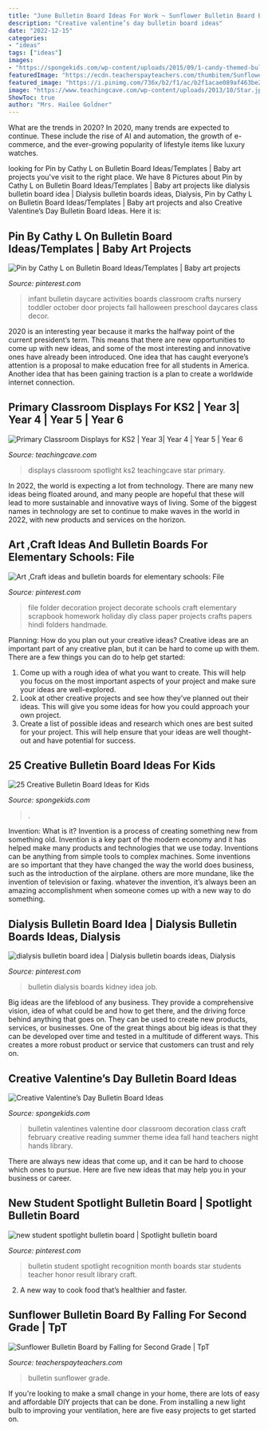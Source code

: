 ```yaml
---
title: "June Bulletin Board Ideas For Work ~ Sunflower Bulletin Board By Falling For Second Grade"
description: "Creative valentine’s day bulletin board ideas"
date: "2022-12-15"
categories:
- "ideas"
tags: ["ideas"]
images:
- "https://spongekids.com/wp-content/uploads/2015/09/1-candy-themed-bulletin-board.jpg"
featuredImage: "https://ecdn.teacherspayteachers.com/thumbitem/Sunflower-Bulletin-Board-5699852-1592766533/original-5699852-1.jpg"
featured_image: "https://i.pinimg.com/736x/b2/f1/ac/b2f1acae089af463be27e1ec81592627.jpg"
image: "https://www.teachingcave.com/wp-content/uploads/2013/10/Star.jpg"
ShowToc: true
author: "Mrs. Hailee Goldner"
---
```



What are the trends in 2020?
In 2020, many trends are expected to continue. These include the rise of AI and automation, the growth of e-commerce, and the ever-growing popularity of lifestyle items like luxury watches.

	

		
looking for Pin by Cathy L on Bulletin Board Ideas/Templates | Baby art projects you've visit to the right place. We have 8 Pictures about Pin by Cathy L on Bulletin Board Ideas/Templates | Baby art projects like dialysis bulletin board idea | Dialysis bulletin boards ideas, Dialysis, Pin by Cathy L on Bulletin Board Ideas/Templates | Baby art projects and also Creative Valentine’s Day Bulletin Board Ideas. Here it is:
		
    
## Pin By Cathy L On Bulletin Board Ideas/Templates | Baby Art Projects

<img loading=lazy src="https://i.pinimg.com/736x/b2/f1/ac/b2f1acae089af463be27e1ec81592627.jpg" onerror="this.onerror=null;this.src='https://tse1.mm.bing.net/th?id=OIP.WOe8FTB9u8RY-MtgJqc9ZwHaJ3&amp;pid=15.1';" alt="Pin by Cathy L on Bulletin Board Ideas/Templates | Baby art projects">

_Source: pinterest.com_

>infant bulletin daycare activities boards classroom crafts nursery toddler october door projects fall halloween preschool daycares class decor. 

	

2020 is an interesting year because it marks the halfway point of the current president’s term. This means that there are new opportunities to come up with new ideas, and some of the most interesting and innovative ones have already been introduced. One idea that has caught everyone’s attention is a proposal to make education free for all students in America. Another idea that has been gaining traction is a plan to create a worldwide internet connection.

    
## Primary Classroom Displays For KS2 | Year 3| Year 4 | Year 5 | Year 6

<img loading=lazy src="https://www.teachingcave.com/wp-content/uploads/2013/10/Star.jpg" onerror="this.onerror=null;this.src='https://tse3.mm.bing.net/th?id=OIP.JSM7LuKsOx9R3LmZ2Li0awHaJ4&amp;pid=15.1';" alt="Primary Classroom Displays for KS2 | Year 3| Year 4 | Year 5 | Year 6">

_Source: teachingcave.com_

>displays classroom spotlight ks2 teachingcave star primary. 

	

In 2022, the world is expecting a lot from technology. There are many new ideas being floated around, and many people are hopeful that these will lead to more sustainable and innovative ways of living. Some of the biggest names in technology are set to continue to make waves in the world in 2022, with new products and services on the horizon.

    
## Art ,Craft Ideas And Bulletin Boards For Elementary Schools: File

<img loading=lazy src="https://i.pinimg.com/736x/c7/26/ee/c726ee8245fbc10a1ef817101b165aab--file-folders-elementary-schools.jpg" onerror="this.onerror=null;this.src='https://tse4.mm.bing.net/th?id=OIP.nB5Idto1l30yF3ek406PoQHaKO&amp;pid=15.1';" alt="Art ,Craft ideas and bulletin boards for elementary schools: File">

_Source: pinterest.com_

>file folder decoration project decorate schools craft elementary scrapbook homework holiday diy class paper projects crafts papers hindi folders handmade. 

	

Planning: How do you plan out your creative ideas?
Creative ideas are an important part of any creative plan, but it can be hard to come up with them. 
There are a few things you can do to help get started:

1. Come up with a rough idea of what you want to create. This will help you focus on the most important aspects of your project and make sure your ideas are well-explored. 
2. Look at other creative projects and see how they’ve planned out their ideas. This will give you some ideas for how you could approach your own project. 
3. Create a list of possible ideas and research which ones are best suited for your project. This will help ensure that your ideas are well thought-out and have potential for success.

    
## 25 Creative Bulletin Board Ideas For Kids

<img loading=lazy src="https://spongekids.com/wp-content/uploads/2015/09/1-candy-themed-bulletin-board.jpg" onerror="this.onerror=null;this.src='https://tse3.mm.bing.net/th?id=OIP.LTxokux8TIDi1t3sR5_HtwHaMT&amp;pid=15.1';" alt="25 Creative Bulletin Board Ideas for Kids">

_Source: spongekids.com_

>. 

	

Invention: What is it?
Invention is a process of creating something new from something old. Invention is a key part of the modern economy and it has helped make many products and technologies that we use today. Inventions can be anything from simple tools to complex machines. Some inventions are so important that they have changed the way the world does business, such as the introduction of the airplane. others are more mundane, like the invention of television or faxing. whatever the invention, it’s always been an amazing accomplishment when someone comes up with a new way to do something.

    
## Dialysis Bulletin Board Idea | Dialysis Bulletin Boards Ideas, Dialysis

<img loading=lazy src="https://i.pinimg.com/736x/7f/e1/69/7fe169e8a9f02aa1e62eddc49f51232b.jpg" onerror="this.onerror=null;this.src='https://tse2.mm.bing.net/th?id=OIP.XnjhPQG-TSLKjRdIvuFPrwHaNK&amp;pid=15.1';" alt="dialysis bulletin board idea | Dialysis bulletin boards ideas, Dialysis">

_Source: pinterest.com_

>bulletin dialysis boards kidney idea job. 

	

Big ideas are the lifeblood of any business. They provide a comprehensive vision, idea of what could be and how to get there, and the driving force behind anything that goes on. They can be used to create new products, services, or businesses. One of the great things about big ideas is that they can be developed over time and tested in a multitude of different ways. This creates a more robust product or service that customers can trust and rely on.

    
## Creative Valentine’s Day Bulletin Board Ideas

<img loading=lazy src="http://spongekids.com/wp-content/uploads/2015/09/1-valentines-day-bulletin-board.jpg" onerror="this.onerror=null;this.src='https://tse2.mm.bing.net/th?id=OIP.U8XCx14UHyA1xnjhkQGPMgHaOR&amp;pid=15.1';" alt="Creative Valentine’s Day Bulletin Board Ideas">

_Source: spongekids.com_

>bulletin valentines valentine door classroom decoration class craft february creative reading summer theme idea fall hand teachers night hands library. 

	

There are always new ideas that come up, and it can be hard to choose which ones to pursue. Here are five new ideas that may help you in your business or career.

    
## New Student Spotlight Bulletin Board | Spotlight Bulletin Board

<img loading=lazy src="https://i.pinimg.com/736x/c9/cf/2f/c9cf2f9d3887dea005d6f27e14264f21--spotlight-bulletin-board-recognition-ideas.jpg" onerror="this.onerror=null;this.src='https://tse3.mm.bing.net/th?id=OIP.3n0yYymLkgIKfmIQmW2gcgHaJ3&amp;pid=15.1';" alt="new student spotlight bulletin board | Spotlight bulletin board">

_Source: pinterest.com_

>bulletin student spotlight recognition month boards star students teacher honor result library craft. 

	

2. A new way to cook food that’s healthier and faster.

    
## Sunflower Bulletin Board By Falling For Second Grade | TpT

<img loading=lazy src="https://ecdn.teacherspayteachers.com/thumbitem/Sunflower-Bulletin-Board-5699852-1592766533/original-5699852-1.jpg" onerror="this.onerror=null;this.src='https://tse2.mm.bing.net/th?id=OIP.OGixTZrVdeykL79Un9yfIwAAAA&amp;pid=15.1';" alt="Sunflower Bulletin Board by Falling for Second Grade | TpT">

_Source: teacherspayteachers.com_

>bulletin sunflower grade. 

	

If you're looking to make a small change in your home, there are lots of easy and affordable DIY projects that can be done. From installing a new light bulb to improving your ventilation, here are five easy projects to get started on.

